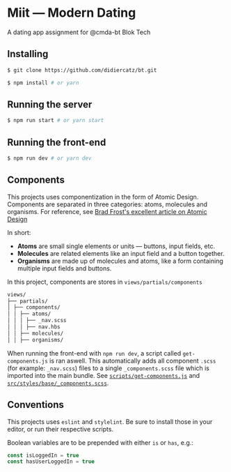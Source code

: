 # Miit — Modern Dating

A dating app assignment for @cmda-bt Blok Tech

## Installing

```bash
$ git clone https://github.com/didiercatz/bt.git
```

```bash
$ npm install # or yarn
```

## Running the server

```bash
$ npm run start # or yarn start
```

## Running the front-end

```bash
$ npm run dev # or yarn dev
```

## Components

This projects uses componentization in the form of Atomic Design. Components are separated in three categories: atoms, molecules and organisms. For reference, see [Brad Frost's excellent article on Atomic Design](https://bradfrost.com/blog/post/atomic-web-design/)

In short:

- **Atoms** are small single elements or units — buttons, input fields, etc.
- **Molecules** are related elements like an input field and a button together.
- **Organisms** are made up of molecules and atoms, like a form containing multiple input fields and buttons.

In this project, components are stores in `views/partials/components`

```bash
views/
├── partials/
│ ├── components/
│ │ ├── atoms/
│ │ │ ├── _nav.scss
│ │ │ ├── nav.hbs
│ │ ├── molecules/
│ │ ├── organisms/
```

When running the front-end with `npm run dev`, a script called `get-components.js` is ran aswell. This automatically adds all component `.scss` (for example: `_nav.scss`) files to a single `_components.scss` file which is imported into the main bundle. See [`scripts/get-components.js`](https://github.com/didiercatz/bt/blob/master/scripts/get-components.js) and [`src/styles/base/_components.scss`](https://github.com/didiercatz/bt/blob/master/src/styles/base/_components.scss).

## Conventions

This projects uses `eslint` and `stylelint`. Be sure to install those in your editor, or run their respective scripts.

Boolean variables are to be prepended with either `is` or `has`, e.g.:

```js
const isLoggedIn = true
const hasUserLoggedIn = true
```
